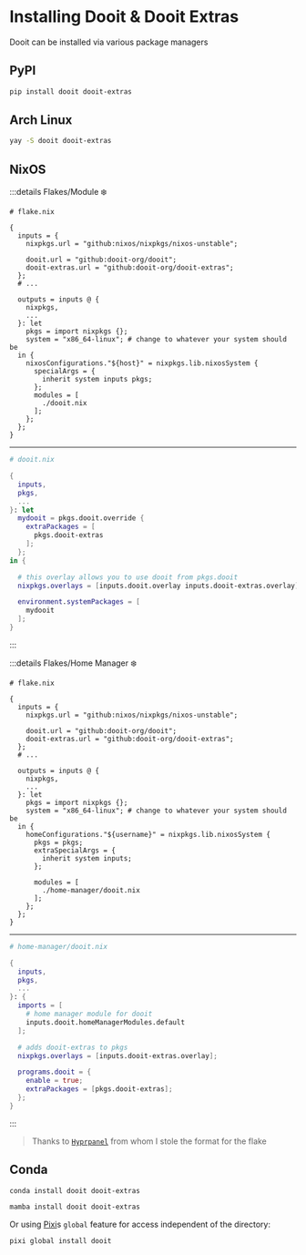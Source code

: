 # Installing Dooit & Dooit Extras

Dooit can be installed via various package managers

## PyPI

```bash
pip install dooit dooit-extras
```

## Arch Linux

```bash
yay -S dooit dooit-extras
```

## NixOS

:::details Flakes/Module ❄️ 
```nix{24,7-8,}
# flake.nix

{
  inputs = {
    nixpkgs.url = "github:nixos/nixpkgs/nixos-unstable";

    dooit.url = "github:dooit-org/dooit";
    dooit-extras.url = "github:dooit-org/dooit-extras";
  };
  # ...

  outputs = inputs @ {
    nixpkgs,
    ...
  }: let
    pkgs = import nixpkgs {};
    system = "x86_64-linux"; # change to whatever your system should be
  in {
    nixosConfigurations."${host}" = nixpkgs.lib.nixosSystem {
      specialArgs = {
        inherit system inputs pkgs;
      };
      modules = [
        ./dooit.nix
      ];
    };
  };
}
```

----

```nix
# dooit.nix

{
  inputs,
  pkgs,
  ...
}: let
  mydooit = pkgs.dooit.override {
    extraPackages = [
      pkgs.dooit-extras
    ];
  };
in {

  # this overlay allows you to use dooit from pkgs.dooit
  nixpkgs.overlays = [inputs.dooit.overlay inputs.dooit-extras.overlay];

  environment.systemPackages = [
    mydooit
  ];
}
```
:::

:::details Flakes/Home Manager ❄️ 
```nix{26,7-8,}
# flake.nix

{
  inputs = {
    nixpkgs.url = "github:nixos/nixpkgs/nixos-unstable";

    dooit.url = "github:dooit-org/dooit";
    dooit-extras.url = "github:dooit-org/dooit-extras";
  };
  # ...

  outputs = inputs @ {
    nixpkgs,
    ...
  }: let
    pkgs = import nixpkgs {};
    system = "x86_64-linux"; # change to whatever your system should be
  in {
    homeConfigurations."${username}" = nixpkgs.lib.nixosSystem {
      pkgs = pkgs;
      extraSpecialArgs = {
        inherit system inputs;
      };
 
      modules = [
        ./home-manager/dooit.nix
      ];
    };
  };
}
```

----

```nix
# home-manager/dooit.nix

{
  inputs,
  pkgs,
  ...
}: {
  imports = [
    # home manager module for dooit
    inputs.dooit.homeManagerModules.default
  ];

  # adds dooit-extras to pkgs
  nixpkgs.overlays = [inputs.dooit-extras.overlay];

  programs.dooit = {
    enable = true;
    extraPackages = [pkgs.dooit-extras];
  };
}

```
:::

> Thanks to [`Hyprpanel`](https://hyprpanel.com/) from whom I stole the format for the flake

## Conda

```bash
conda install dooit dooit-extras
```

```bash
mamba install dooit dooit-extras
```

Or using [Pixi](https://pixi.sh/latest/)s `global` feature for access independent of the directory:
```bash
pixi global install dooit
```
